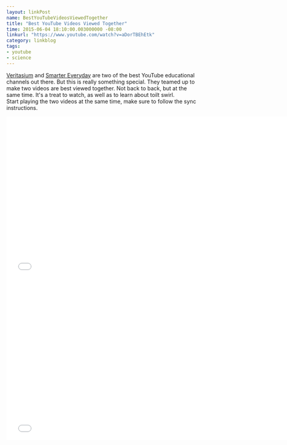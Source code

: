 ```yaml
---
layout: linkPost
name: BestYouTubeVideosViewedTogether
title: "Best YouTube Videos Viewed Together"
time: 2015-06-04 18:10:00.003000000 -08:00
linkurl: "https://www.youtube.com/watch?v=aDorTBEhEtk"
category: linkblog
tags:
- youtube
- science
---
```


[Veritasium](https://www.youtube.com/channel/UCHnyfMqiRRG1u-2MsSQLbXA) and [Smarter Everyday](https://www.youtube.com/channel/UC6107grRI4m0o2-emgoDnAA) are two of the best YouTube educational channels out there. But this is really something special. They teamed up to make two videos are best viewed together. Not back to back, but at the same time. It's a treat to watch, as well as to learn about toilt swirl.  
Start playing the two videos at the same time, make sure to follow the sync instructions.  

<iframe width="750" height="422" src="//www.youtube.com/embed/aDorTBEhEtk" frameborder="0" allowfullscreen></iframe>

<iframe width="750" height="422" src="//www.youtube.com/embed/ihv4f7VMeJw" frameborder="0" allowfullscreen></iframe>

